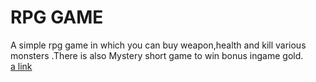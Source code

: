# RPG GAME
 A simple rpg game in which you can buy weapon,health and kill various monsters
.There is also Mystery short game to win bonus ingame gold.
<br>
[a link](https://adarshkumbar.github.io/RPG-GAME-using-JavaScript/)
